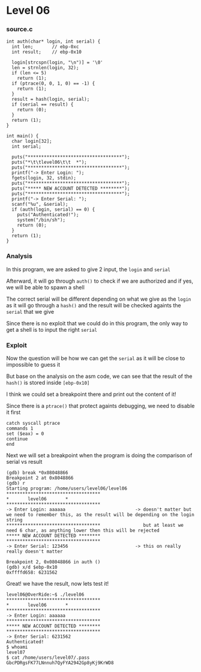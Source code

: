# Level 06

<h3>source.c</h3>

```console
int auth(char* login, int serial) {
  int len;       // ebp-0xc
  int result;    // ebp-0x10

  login[strcspn(login, "\n")] = '\0'
  len = strnlen(login, 32);
  if (len <= 5)
    return (1);
  if (ptrace(0, 0, 1, 0) == -1) {
    return (1);
  }
  result = hash(login, serial);
  if (serial == result) {
    return (0);
  }
  return (1);
}

int main() {
  char login[32];
  int serial;

  puts("***********************************");
  puts("*\t\tlevel06\t\t  *");
  puts("***********************************");
  printf("-> Enter Login: ");
  fgets(login, 32, stdin);
  puts("***********************************");
  puts("***** NEW ACCOUNT DETECTED ********");
  puts("***********************************");
  printf("-> Enter Serial: ");
  scanf("%u", &serial);
  if (auth(login, serial) == 0) {
    puts("Authenticated!");
    system("/bin/sh");
    return (0);
  }
  return (1);
}
```

<h3>Analysis</h3>

In this program, we are asked to give 2 input, the `login` and `serial`

Afterward, it will go through `auth()` to check if we are authorized and if yes, we will be able to spawn a shell

The correct serial will be different depending on what we give as the `login` as it will go through a `hash()` and the result will be checked againts the `serial` that we give

Since there is no exploit that we could do in this program, the only way to get a shell is to input the right `serial`

<h3>Exploit</h3>

Now the question will be how we can get the `serial` as it will be close to impossible to guess it

But base on the analysis on the asm code, we can see that the result of the `hash()` is stored inside `[ebp-0x10]`

I think we could set a breakpoint there and print out the content of it!

Since there is a `ptrace()` that protect againts debugging, we need to disable it first

```console
catch syscall ptrace
commands 1
set ($eax) = 0
continue
end
```

Next we will set a breakpoint when the program is doing the comparison of serial vs result

```console
(gdb) break *0x08048866
Breakpoint 2 at 0x8048866
(gdb) r
Starting program: /home/users/level06/level06
***********************************
*		level06		  *
***********************************
-> Enter Login: aaaaaa                          -> doesn't matter but we need to remember this, as the result will be depending on the login string
***********************************                but at least we need 6 char, as anything lower then this will be rejected
***** NEW ACCOUNT DETECTED ********
***********************************
-> Enter Serial: 123456                         -> this on really really doesn't matter

Breakpoint 2, 0x08048866 in auth ()
(gdb) x/d $ebp-0x10
0xffffd658:	6231562
```

Great! we have the result, now lets test it!

```console
level06@OverRide:~$ ./level06
***********************************
*		level06		  *
***********************************
-> Enter Login: aaaaaa
***********************************
***** NEW ACCOUNT DETECTED ********
***********************************
-> Enter Serial: 6231562
Authenticated!
$ whoami
level07
$ cat /home/users/level07/.pass
GbcPDRgsFK77LNnnuh7QyFYA2942Gp8yKj9KrWD8
```